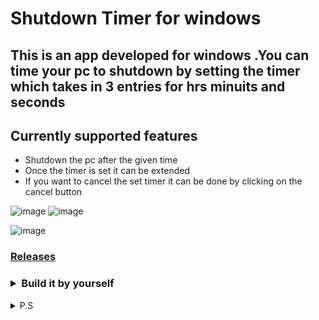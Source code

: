 # Shutdown Timer for windows
## This is an app developed for windows .You can time your pc to shutdown by setting the timer which takes in 3 entries for hrs minuits and seconds
## Currently supported features
 - Shutdown the pc after the given time
 - Once the timer is set it can be extended
 - If you want to cancel the set timer it can be done by clicking on the cancel button
 
![image](https://user-images.githubusercontent.com/36219488/138157616-4ffc387a-0036-43a3-85df-c301b20955ed.png)
![image](https://user-images.githubusercontent.com/36219488/138157529-7a81e1cb-9676-4f22-9a81-ba64f7543189.png)

![image](https://user-images.githubusercontent.com/36219488/138595234-30575475-ca08-4541-a589-c1576e7ec41a.png)



### [Releases](https://github.com/rakshith111/Shutdown-timer/releases) <br>
<h3><details>
  <summary>Build it by yourself </summary>
  <code>pip install pyinstaller </code><br>
  Then run <br>
  <code>pyinstaller --onefile -w main.py -i shutdown.ico</code>

</details></h3>

<details>
  <summary>P.S</summary><br>
  <h3>I was just tooo frustrated that I didnt have a shutdown timer and couldnt trust the one's I found online so i built one</h3>

</details>

